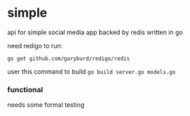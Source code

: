 # simple
api for simple social media app backed by redis written in go

need redigo to run:

`go get github.com/garyburd/redigo/redis`

user this command to build
`go build server.go models.go`

### functional
needs some formal testing
